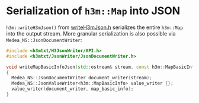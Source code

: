 # Serialization of `h3m::Map` into JSON

`h3m::writeH3mJson()` from [writeH3mJson.h](writeH3mJson.h) serializes the entire `h3m::Map` into the output stream. More granular serialization is also possible via `Medea_NS::JsonDocumentWriter`:

```cpp
#include <h3mtxt/H3JsonWriter/API.h>
#include <h3mtxt/JsonWriter/JsonDocumentWriter.h>

void writeMapBasicInfoJson(std::ostream& stream, const h3m::MapBasicInfo& map_basic_info)
{
  Medea_NS::JsonDocumentWriter document_writer(stream);
  Medea_NS::JsonValueWriter<h3m::MapBasicInfo> value_writer {};
  value_writer(document_writer, map_basic_info);
}
```

